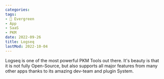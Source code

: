 ```yaml
---
categories:
tags:
- 🌳 Evergreen
- App
- SaaS
- PKM
date: 2022-09-26
title: Logseq
lastMod: 2022-10-04
---
```

Logseq is one of the most powerful PKM Tools out there. It's beauty is that it is not fully Open-Source, but also supports all major features from many other apps thanks to its amazing dev-team and plugin System.


